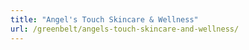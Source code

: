 ```yaml
---
title: "Angel's Touch Skincare & Wellness"
url: /greenbelt/angels-touch-skincare-and-wellness/
---
```

